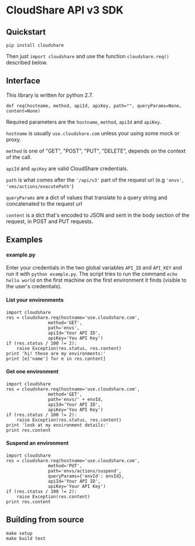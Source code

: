 CloudShare API v3 SDK
=====================
Quickstart
----------
`pip install cloudshare`


Then just `import cloudshare` and use the function `cloudshare.req()` described below.


Interface
---------
This library is written for python 2.7.

```
def req(hostname, method, apiId, apiKey, path="", queryParams=None, content=None)
```
Required parameters are the `hostname`, `method`, `apiId` and `apiKey`.

`hostname` is usually `use.cloudshare.com` unless your using some mock or proxy.

`method` is one of "GET", "POST", "PUT", "DELETE", depends on the context of the call.

`apiId` and `apiKey` are valid CloudShare credentials.

`path` is what comes after the `'/api/v3'` part of the request url (e.g `'envs'`, `'vms/actions/executePath'`)

`queryParams` are a dict of values that translate to a query string and concatenated to the request url

`content` is a dict that's encoded to JSON and sent in the body section of the request, in POST and PUT requests.

Examples
--------
#### example.py
Enter your credentials in the two global variables `API_ID` and `API_KEY` and run it with `python example.py`. The script tries to run the command `echo hello world` on the first machine on the first environment it finds (visible to the user's credentials).

#### List your environments
```
import cloudshare
res = cloudshare.req(hostname='use.cloudshare.com',
				method='GET',
				path='envs',
				apiId='Your API ID',
				apiKey='You API Key')
if (res.status / 100 != 2):
	raise Exception(res.status, res.content)
print 'hi! these are my environments:'
print [e['name'] for e in res.content]
```

#### Get one environment
```
import cloudshare
res = cloudshare.req(hostname='use.cloudshare.com',
				method='GET',
				path='envs/' + envId,
				apiId='Your API ID',
				apiKey='You API Key')
if (res.status / 100 != 2):
	raise Exception(res.status, res.content)
print 'look at my environment details:'
print res.content
```

#### Suspend an environment
```
import cloudshare
res = cloudshare.req(hostname='use.cloudshare.com',
				method='PUT',
				path='envs/actions/suspend',
				queryParams={'envId': envId},
				apiId='Your API ID',
				apiKey='Your API Key')
if (res.status / 100 != 2):
	raise Exception(res.content)
print res.content
```

## Building from source

```
make setup
make build test
```
